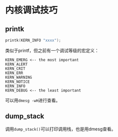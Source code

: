 # 内核调试技巧


## printk

```cpp
printk(KERN_INFO "xxxx");
```
类似于printf，但之前有一个调试等级的宏定义：
```
KERN_EMERG <-- the most important
KERN_ALERT
KERN_CRIT
KERN_ERR
KERN_WARNING
KERN_NOTICE
KERN_INFO
KERN_DEBUG <-- the least important
```
可以用`dmesg -wH`进行查看。


## dump_stack

调用`dump_stack()`可以打印调用栈，也是用dmesg查看。
